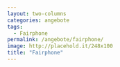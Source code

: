 ```yaml
---
layout: two-columns
categories: angebote
tags:
  - Fairphone
permalink: /angebote/fairphone/
image: http://placehold.it/248x100
title: "Fairphone"
---
```

